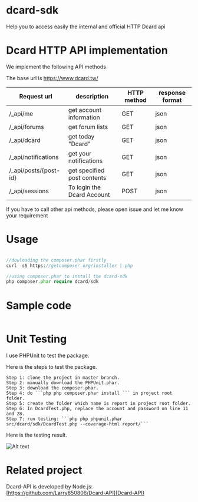 # dcard-sdk
Help you to access easily the internal and official HTTP Dcard api

# Dcard HTTP API implementation
We implement the following API methods

The base url is https://www.dcard.tw/
	
| Request url|description|HTTP method|response format|
|-------------|-------------|-------------|------------|
| /_api/me | get account  information| GET | json |
| /_api/forums | get forum lists | GET | json |
| /_api/dcard | get today "Dcard" | GET | json |
| /_api/notifications | get your notifications | GET | json |
| /_api/posts/{post-id} | get specified post contents  | GET | json |
| /_api/sessions | To login the Dcard Account | POST | json |

If you have to call other api methods, please open issue and let me know your requirement

# Usage
```php

//dowloading the composer.phar firstly
curl -sS https://getcomposer.org/installer | php

//using composer.phar to install the dcard-sdk
php composer.phar require dcard/sdk
```

# Sample code
```php

```

# Unit Testing
I use PHPUnit to test the package.

Here is the steps to test the package.

	Step 1: clone the project in master branch.
	Step 2: manually download the PHPUnit.phar.
	Step 3: download the composer.phar.
	Step 4: do ```php php composer.phar install ``` in project root folder.
	Step 5: create the folder which name is report in project root folder.
	Step 6: In DcardTest.php, replace the account and password on line 11 and 28.
	Step 7: run testing: ```php php phpunit.phar src/dcard/sdk/DcardTest.php --coverage-html report/```

Here is the testing result.

![Alt text](http://i.imgur.com/xed4w9Q.png)
	
# Related project
Dcard-API is developed by Node.js: [https://github.com/Larry850806/Dcard-API](Dcard-API)
